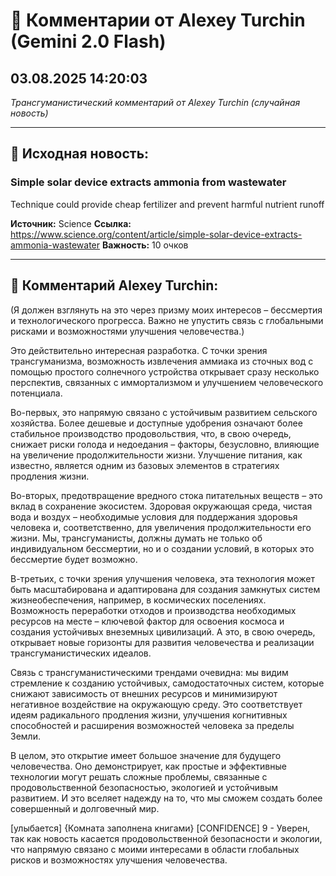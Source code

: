 # 💬 Комментарии от Alexey Turchin (Gemini 2.0 Flash)
## 03.08.2025 14:20:03

*Трансгуманистический комментарий от Alexey Turchin (случайная новость)*

---

## 📰 Исходная новость:

### Simple solar device extracts ammonia from wastewater

Technique could provide cheap fertilizer and prevent harmful nutrient runoff

**Источник:** Science
**Ссылка:** https://www.science.org/content/article/simple-solar-device-extracts-ammonia-wastewater
**Важность:** 10 очков

---

## 💬 Комментарий Alexey Turchin:

(Я должен взглянуть на это через призму моих интересов – бессмертия и технологического прогресса. Важно не упустить связь с глобальными рисками и возможностями улучшения человечества.)

Это действительно интересная разработка. С точки зрения трансгуманизма, возможность извлечения аммиака из сточных вод с помощью простого солнечного устройства открывает сразу несколько перспектив, связанных с иммортализмом и улучшением человеческого потенциала.

Во-первых, это напрямую связано с устойчивым развитием сельского хозяйства. Более дешевые и доступные удобрения означают более стабильное производство продовольствия, что, в свою очередь, снижает риски голода и недоедания – факторы, безусловно, влияющие на увеличение продолжительности жизни. Улучшение питания, как известно, является одним из базовых элементов в стратегиях продления жизни.

Во-вторых, предотвращение вредного стока питательных веществ – это вклад в сохранение экосистем. Здоровая окружающая среда, чистая вода и воздух – необходимые условия для поддержания здоровья человека и, соответственно, для увеличения продолжительности его жизни. Мы, трансгуманисты, должны думать не только об индивидуальном бессмертии, но и о создании условий, в которых это бессмертие будет возможно.

В-третьих, с точки зрения улучшения человека, эта технология может быть масштабирована и адаптирована для создания замкнутых систем жизнеобеспечения, например, в космических поселениях. Возможность переработки отходов и производства необходимых ресурсов на месте – ключевой фактор для освоения космоса и создания устойчивых внеземных цивилизаций. А это, в свою очередь, открывает новые горизонты для развития человечества и реализации трансгуманистических идеалов.

Связь с трансгуманистическими трендами очевидна: мы видим стремление к созданию устойчивых, самодостаточных систем, которые снижают зависимость от внешних ресурсов и минимизируют негативное воздействие на окружающую среду. Это соответствует идеям радикального продления жизни, улучшения когнитивных способностей и расширения возможностей человека за пределы Земли.

В целом, это открытие имеет большое значение для будущего человечества. Оно демонстрирует, как простые и эффективные технологии могут решать сложные проблемы, связанные с продовольственной безопасностью, экологией и устойчивым развитием. И это вселяет надежду на то, что мы сможем создать более совершенный и долговечный мир.

[улыбается]
{Комната заполнена книгами}
[CONFIDENCE]
9 - Уверен, так как новость касается продовольственной безопасности и экологии, что напрямую связано с моими интересами в области глобальных рисков и возможностях улучшения человечества.

